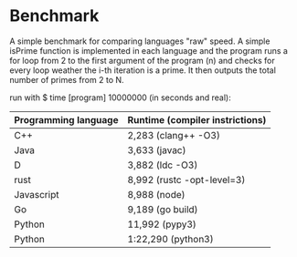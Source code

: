 # Benchmark
A simple benchmark for comparing languages "raw" speed. A simple isPrime
function is implemented in each language and the program runs a for loop from 2
to the first argument of the program (n) and checks for every loop weather the
i-th iteration is a prime. It then outputs the total number of primes from 2 to
N.

run with $ time [program] 10000000 (in seconds and real):

Programming language | Runtime (compiler instrictions)
-------------------- | -------------------------------
C++                  | 2,283 (clang++ -O3)
Java                 | 3,633 (javac)
D                    | 3,882 (ldc -O3)
rust                 | 8,992 (rustc -opt-level=3)
Javascript           | 8,988 (node)
Go                   | 9,189 (go build)
Python               | 11,992 (pypy3)
Python               | 1:22,290 (python3)
